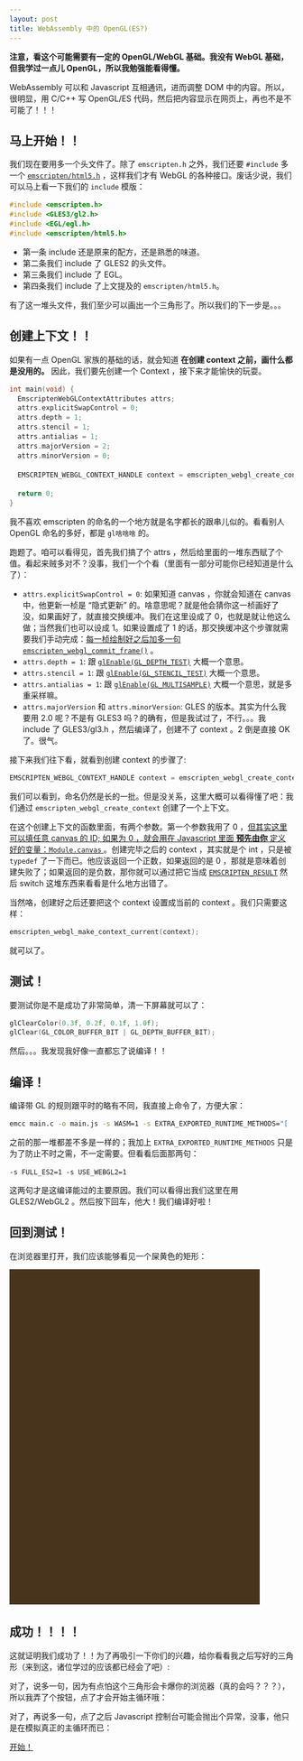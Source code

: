 ```yaml
---
layout: post
title: WebAssembly 中的 OpenGL(ES?)
---
```



**注意，看这个可能需要有一定的 OpenGL/WebGL 基础。我没有 WebGL 基础，但我学过一点儿 OpenGL，所以我勉强能看得懂。**

WebAssembly 可以和 Javascript 互相通讯，进而调整 DOM 中的内容。所以，很明显，用 C/C++ 写 OpenGL/ES 代码，然后把内容显示在网页上，再也不是不可能了！！！

## 马上开始！！
我们现在要用多一个头文件了。除了 `emscripten.h` 之外，我们还要 `#include` 多一个 [`emscripten/html5.h`](http://kripken.github.io/emscripten-site/docs/api_reference/html5.h) ，这样我们才有 WebGL 的各种接口。废话少说，我们可以马上看一下我们的 `include` 模版：

```c
#include <emscripten.h>
#include <GLES3/gl2.h>
#include <EGL/egl.h>
#include <emscripten/html5.h>
```

- 第一条 include 还是原来的配方，还是熟悉的味道。
- 第二条我们 include 了 GLES2 的头文件。
- 第三条我们 include 了 EGL。
- 第四条我们 include 了上文提及的 `emscripten/html5.h`。

有了这一堆头文件，我们至少可以画出一个三角形了。所以我们的下一步是。。。

## 创建上下文！！
如果有一点 OpenGL 家族的基础的话，就会知道 **在创建 context 之前，画什么都是没用的。** 因此，我们要先创建一个 Context ，接下来才能愉快的玩耍。

```c
int main(void) {
  EmscriptenWebGLContextAttributes attrs;
  attrs.explicitSwapControl = 0;
  attrs.depth = 1;
  attrs.stencil = 1;
  attrs.antialias = 1;
  attrs.majorVersion = 2;
  attrs.minorVersion = 0;

  EMSCRIPTEN_WEBGL_CONTEXT_HANDLE context = emscripten_webgl_create_context(0, &attrs);

  return 0;
}
```

我不喜欢 emscripten 的命名的一个地方就是名字都长的跟串儿似的。看看别人 OpenGL 命名的多好，都是 `gl啥啥啥` 的。

跑题了。咱可以看得见，首先我们搞了个 attrs ，然后给里面的一堆东西赋了个值。看起来贼多对不？没事，我们一个个看（里面有一部分可能你已经知道是什么了）：
- `attrs.explicitSwapControl = 0`: 如果知道 canvas ，你就会知道在 canvas 中，他更新一桢是 “隐式更新” 的。啥意思呢？就是他会猜你这一桢画好了没，如果画好了，就直接交换缓冲。我们在这里设成了 0，也就是就让他这么做；当然我们也可以设成 1。如果设置成了 1 的话，那交换缓冲这个步骤就需要我们手动完成：[每一桢绘制好之后加多一句 `emscripten_webgl_commit_frame()`](https://github.com/kripken/emscripten/pull/5581/files#diff-16eca2b70acff1fd624285ab9390a9c7R1954) 。
- `attrs.depth = 1`: 跟 [`glEnable(GL_DEPTH_TEST)`](https://learnopengl.com/Advanced-OpenGL/Depth-testing) 大概一个意思。
- `attrs.stencil = 1`: 跟 [`glEnable(GL_STENCIL_TEST)`](https://learnopengl.com/Advanced-OpenGL/Stencil-testing) 大概一个意思。
- `attrs.antialias = 1`: 跟 [`glEnable(GL_MULTISAMPLE)`](https://learnopengl.com/Advanced-OpenGL/Anti-Aliasing) 大概一个意思，就是多重采样嘛。
- `attrs.majorVersion` 和 `attrs.minorVersion`: GLES 的版本。其实为什么我要用 2.0 呢？不是有 GLES3 吗？的确有，但是我试过了，不行。。。我 include 了 GLES3/gl3.h ，然后编译了，创建不了 context 。2 倒是直接 OK 了。很气。

接下来我们往下看，就看到创建 context 的步骤了:

```c
EMSCRIPTEN_WEBGL_CONTEXT_HANDLE context = emscripten_webgl_create_context(0, &attrs);
```

我们可以看到，命名仍然是长的一批。但是没关系，这里大概可以看得懂了吧：我们通过 `emscripten_webgl_create_context` 创建了一个上下文。

在这个创建上下文的函数里面，有两个参数。第一个参数我用了 0 ，[但其实这里可以填任意 canvas 的 ID; 如果为 0 ，就会用在 Javascript 里面 **预先由你** 定义好的变量：`Module.canvas` ](http://kripken.github.io/emscripten-site/docs/api_reference/html5.h#c.emscripten_webgl_create_context)。创建完毕之后的 context ，其实就是个 int ，只是被 `typedef` 了一下而已。他应该返回一个正数，如果返回的是 0 ，那就是意味着创建失败了；如果返回的是负数，那你就可以通过把它当成 [`EMSCRIPTEN_RESULT`](http://kripken.github.io/emscripten-site/docs/api_reference/html5.h#c.EMSCRIPTEN_RESULT) 然后 switch 这堆东西来看看是什么地方出错了。

当然咯，创建好之后还要把这个 context 设置成当前的 context 。我们只需要这样：

```c
emscripten_webgl_make_context_current(context);
```

就可以了。

## 测试！
要测试你是不是成功了非常简单，清一下屏幕就可以了：

```c
glClearColor(0.3f, 0.2f, 0.1f, 1.0f);
glClear(GL_COLOR_BUFFER_BIT | GL_DEPTH_BUFFER_BIT);
```

然后。。。我发现我好像一直都忘了说编译！！

## 编译！
编译带 GL 的规则跟平时的略有不同，我直接上命令了，方便大家：

```bash
emcc main.c -o main.js -s WASM=1 -s EXTRA_EXPORTED_RUNTIME_METHODS="[ 'ccall', 'cwrap' ]" -s FULL_ES2=1 -s USE_WEBGL2=1
```

之前的那一堆都差不多是一样的；我加上 `EXTRA_EXPORTED_RUNTIME_METHODS` 只是为了防止不时之需，不一定需要。但看看后面那两句：

`-s FULL_ES2=1 -s USE_WEBGL2=1`

这两句才是这编译能过的主要原因。我们可以看得出我们这里在用 GLES2/WebGL2 。然后按下回车，他大！我们编译好啦！

## 回到测试！
在浏览器里打开，我们应该能够看见一个屎黄色的矩形：

![屎黄色](/assets/shitty.png)

## 成功！！！！
这就证明我们成功了！！为了再吸引一下你们的兴趣，给你看看我之后写好的三角形（来到这，诸位学过的应该都已经会了吧）:

对了，说多一句，因为有点怕这个三角形会卡爆你的浏览器（真的会吗？？？），所以我弄了个按钮，点了才会开始主循环哦：

对了，再说多一句，点了之后 Javascript 控制台可能会抛出个异常，没事，他只是在模拟真正的主循环而已：

<a href="javascript:_beginMainLoop()">开始！</a>
<canvas width="480px" height="320px" style="max-width: 100%;" id="canvas">
<p id="message"></p>

<script>
  var Module = {
    canvas: document.getElementById("canvas")
  }
</script>
<script src="/assets/triangle.js"></script>
